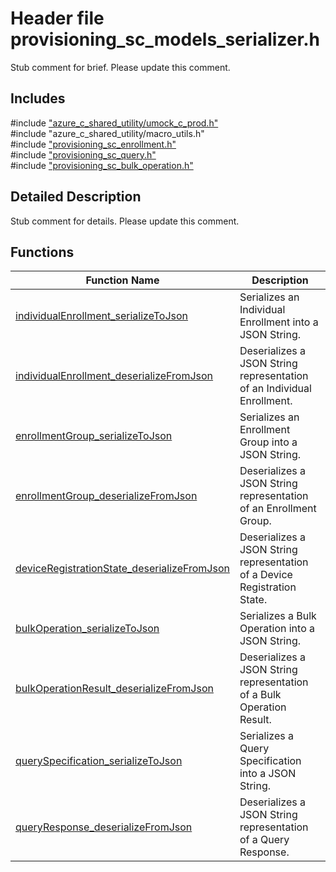 # Header file provisioning_sc_models_serializer.h 

Stub comment for brief. Please update this comment.

## Includes

\#include ["azure_c_shared_utility/umock_c_prod.h"](iot-c-ref-umock-c-prod-h.md)  
\#include "azure_c_shared_utility/macro_utils.h"  
\#include ["provisioning_sc_enrollment.h"](iot-c-ref-provisioning-sc-enrollment-h.md)  
\#include ["provisioning_sc_query.h"](iot-c-ref-provisioning-sc-query-h.md)  
\#include ["provisioning_sc_bulk_operation.h"](iot-c-ref-provisioning-sc-bulk-operation-h.md)  

## Detailed Description

Stub comment for details. Please update this comment.

## Functions

Function Name                  | Description                                
--------------------------------|---------------------------------------------
[individualEnrollment_serializeToJson](./iot-c-ref-provisioning-sc-models-serializer-h/individualenrollment-serializetojson.md)            | Serializes an Individual Enrollment into a JSON String.
[individualEnrollment_deserializeFromJson](./iot-c-ref-provisioning-sc-models-serializer-h/individualenrollment-deserializefromjson.md)            | Deserializes a JSON String representation of an Individual Enrollment.
[enrollmentGroup_serializeToJson](./iot-c-ref-provisioning-sc-models-serializer-h/enrollmentgroup-serializetojson.md)            | Serializes an Enrollment Group into a JSON String.
[enrollmentGroup_deserializeFromJson](./iot-c-ref-provisioning-sc-models-serializer-h/enrollmentgroup-deserializefromjson.md)            | Deserializes a JSON String representation of an Enrollment Group.
[deviceRegistrationState_deserializeFromJson](./iot-c-ref-provisioning-sc-models-serializer-h/deviceregistrationstate-deserializefromjson.md)            | Deserializes a JSON String representation of a Device Registration State.
[bulkOperation_serializeToJson](./iot-c-ref-provisioning-sc-models-serializer-h/bulkoperation-serializetojson.md)            | Serializes a Bulk Operation into a JSON String.
[bulkOperationResult_deserializeFromJson](./iot-c-ref-provisioning-sc-models-serializer-h/bulkoperationresult-deserializefromjson.md)            | Deserializes a JSON String representation of a Bulk Operation Result.
[querySpecification_serializeToJson](./iot-c-ref-provisioning-sc-models-serializer-h/queryspecification-serializetojson.md)            | Serializes a Query Specification into a JSON String.
[queryResponse_deserializeFromJson](./iot-c-ref-provisioning-sc-models-serializer-h/queryresponse-deserializefromjson.md)            | Deserializes a JSON String representation of a Query Response.

